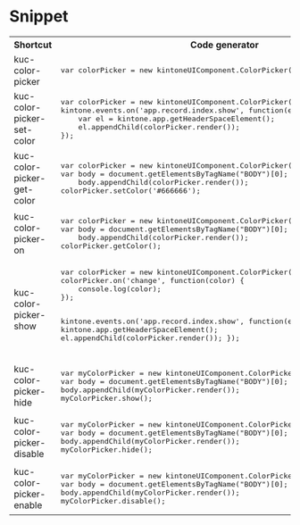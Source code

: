 # Snippet
<table>
<tr>
<th>Shortcut</th>
<th>Code generator</th>
<th>Description</th>
</tr>

<tr>
<td>kuc-color-picker</td>
<td>
<pre>
var colorPicker = new kintoneUIComponent.ColorPicker({color: '#FF0000'});
</pre>
</td>
<td>Constructor of ColorPicker</td>
</tr>

<tr>
<td>kuc-color-picker-set-color</td>
<td>
<pre>
var colorPicker = new kintoneUIComponent.ColorPicker({color: '#FF0000'});
kintone.events.on('app.record.index.show', function(event) {
    var el = kintone.app.getHeaderSpaceElement();
    el.appendChild(colorPicker.render());
});
</pre>
</td>
<td>Get dom element of component.</td>
</tr>

<tr>
<td>kuc-color-picker-get-color</td>
<td>
<pre>
var colorPicker = new kintoneUIComponent.ColorPicker({color: '#FF0000'});
var body = document.getElementsByTagName("BODY")[0];
    body.appendChild(colorPicker.render());
colorPicker.setColor('#666666');
</pre>
</td>
<td>Set the color of colorpicker .</td>
</tr>

<tr>
<td>kuc-color-picker-on</td>
<td>
<pre>
var colorPicker = new kintoneUIComponent.ColorPicker({color: '#FF0000'});
var body = document.getElementsByTagName("BODY")[0];
    body.appendChild(colorPicker.render());
colorPicker.getColor();
</pre>
</td>
<td>Get the color of colorpicker.</td>
</tr>

<tr>
<td>kuc-color-picker-show</td>
<td>
<pre>
var colorPicker = new kintoneUIComponent.ColorPicker({color: '#FF0000'});
colorPicker.on('change', function(color) {
    console.log(color);
});
 
kintone.events.on('app.record.index.show', function(event) {
    var el = kintone.app.getHeaderSpaceElement();
    el.appendChild(colorPicker.render());
});
</pre>
</td>
<td>Register callback for click event</td>
</tr>

<tr>
<td>kuc-color-picker-hide</td>
<td>
<pre>
var myColorPicker = new kintoneUIComponent.ColorPicker({color: '#FF0000'});
var body = document.getElementsByTagName("BODY")[0];
body.appendChild(myColorPicker.render());
myColorPicker.show();
</pre>
</td>
<td>Display ColorPicker.</td>
</tr>

<tr>
<td>kuc-color-picker-disable</td>
<td>
<pre>
var myColorPicker = new kintoneUIComponent.ColorPicker({color: '#FF0000'});
var body = document.getElementsByTagName("BODY")[0];
body.appendChild(myColorPicker.render());
myColorPicker.hide();
</pre>
</td>
<td>Hide ColorPicker.</td>
</tr>

<tr>
<td>kuc-color-picker-enable</td>
<td>
<pre>
var myColorPicker = new kintoneUIComponent.ColorPicker({color: '#FF0000'});
var body = document.getElementsByTagName("BODY")[0];
body.appendChild(myColorPicker.render());
myColorPicker.disable();
</pre>
</td>
<td>Disable ColorPicker.</td>
</tr>
</table>